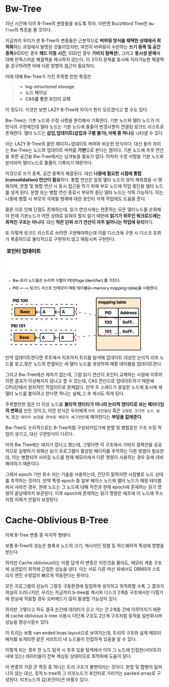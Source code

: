 # Bw-Tree
지난 시간에 이어 B-Tree의 변종들을 보도록 하자. 이번엔 BuzzWord Tree인 `Bw-Tree`의 특징을 볼 것이다.

지금까지 우리가 본 B-Tree의 변종들은 근본적으로 **버퍼링 방식을 채택한 상태에서 최적화**하는 과정에서 발명된 것들이었지만, 여전히 버퍼링이 수반하는 **쓰기 증폭 및 공간 증폭**(HDD인 경우 **헤드 이동 시간**, SSD인 경우 **가비지 컬렉션**), 그리고 **동시성 문제**에 대해 만족스러운 해결책을 제시하지 않는다. 이 3가지 문제를 동시에 처리가능한 해결책을 강구하려면 아예 다른 방향의 접근이 필요하다.

이에 대해 Bw-Tree가 가진 주목할 만한 특징은
>- **log-structured storage**
>- **노드 체이닝**
>- **CAS를 통한 포인터 교체**

이 정도다. 이것만 보면 LAZY B-Tree와 차이가 뭔지 모르겠다고 할 수도 있다.

 Bw-Tree는 기본 노드와 수정 사항을 분리해서 기록한다. 기본 노드와 델타 노드가 이 방식의 구현체인데 델타 노드는 기본 노드에 줄줄이 변경사항이 연결된 링크드 리스트로 존재한다. 델타 노드는 **삽입,업데이트(삽입과 구별 불가),삭제 중 하나**를 나타낼 수 있다

 이는 LAZY B-Tree의 클린 페이지+업데이트 버퍼와 비슷한 방식이다. 대신 둘의 차이는 Bw-Tree는 노드와 업데이트 버퍼를 **가변**으로 본다는 점이다. 기본 노드에 추후 연산을 위한 공간을 Bw-Tree에서는 남겨놓을 필요가 없다. 어차피 수정 사항을 기본 노드와 분리되어 델타노드로 줄줄이 기록되기 때문이다.

 이것으로 쓰기 증폭, 공간 증폭이 해결된다. 대신 **나중에 필요한 시점에 통합(consolidation) 연산이 필요**하다. 통합 연산은 일정 델타 노드의 양이 채워졌을 시 행해지며, 분할 및 병합 연산 시 동시 접근을 막기 위해 부모 노드에 작업 중단용 델타 노드를 넣게 된다. 분할 또는 병합 연산 종료시 부모의 중단 델타 노드는 삭제 가능하다. 이는 나중에 병합 시 부모의 삭제될 형제에 대한 포인터 삭제 작업에도 도움을 준다.

 물론 이로 인해 단점도 존재하는데, 읽기 연산시에는 현존하는 모든 델타노드를 순회해야 현재 기본노드가 어떤 상태로 읽혀야 할지 알기 때문에 **읽기가 위주인 워크로드에는 최적인 구조는 아니다**. 대신 **작은 단위 쓰기 연산이 자주 일어나는 작업에 유리**하다.

 또 이렇게 링크드 리스트로 쓰려면 구현해야하는데 이를 디스크에 구현 시 디스크 조회가 폭증하므로 물리적으로 구현하지 않고 매핑시켜 구현한다.

 ![alt text](image.png)
 만약 업데이트한다면 루트에서 리프까지 트리를 탐색해 업데이트 대상인 논리적 리프 노드를 찾고,찾은 노드와 연결되는 새 델타 노드를 생성하여 매핑 테이블을 업데이트한다.

 그리고 Bw-Tree에선 래치가 없는데, 그럼 읽기 연산이 포인터 교체하는 시점에 이루어지면 결과가 이상해지지 않냐고 할 수 있는데, CAS 연산으로 업데이트하기 때문에 CPU단에서 원자적인 작업이므로 문제없다. 만약 두 스레드가 동일한 노드에 동시에 새 델타 노드를 붙이려고 한다면 하나는 실패,그 후 재시도 하게 된다.

 주목할만한 점은 더 이상 노드를 **물리적 엔티티가 아니라 논리적 엔티티로 보는 패러다임의 변화**를 만든 것이고, 이런 방식은 우리에게 `미리 공간할당` 혹은 `고정된 크기의 노드 설계`, 또는 `데이터 보관을 연속된 메모리 세그먼트`에 해야한다는 **부담을 없애준다**.

 Bw-Tree도 논리적으로는 B-Tree처럼 구성되어있기에 분할 및 병합같은 구조 수정 작업이 생기고, 대신 구현방식이 다르다.

아까 Bw Tree에는 래치가 없다고 했는데, 그렇다면 이 구조에서 가비지 컬렉션을 성공적으로 실행하기 위해선 읽기 프로그램이 활성된 페이지를 추적하는 다른 방법이 필요한데, 이는 병합되어 사라질 노드를 현재 메모리에서 다른 명령이 사용하는 경우 등에 대비해야하기 때문이다.

그래서 epoch 기반 회수 라는 기술을 사용하는데, 간단히 말하자면 시점별로 노드 상태를 추적하는 것이다. 만약 특정 epoch 중 일부 베이스 노드와 델타 노드가 매핑 테이블에서 사라진 경우, 원래 노드는 그 노드에 대해 직전과 현재 epoch에 존재하는 읽기 명령이 끝날때까지 보존된다. 이후 epoch에 존재하는 읽기 명령은 애초에 이 노드에 주소 지정 자체가 안됨이 보장된다.

# Cache-Oblivious B-Tree
이제 B-Tree 변종 중 마지막 형태다.

보통 B-Tree의 성능은 블록과 노드의 크기, 캐시라인 정렬 등 하드웨어적 특성에 영향을 받는다.

하지만 Cache oblivious라는 이름 답게 이 변종은 이런것을 몰라도, 메모리 계층 구조에 상관없이 최적에 근접한 성능을 낸다. 이는 서로 다른 머신 위에서도 DBMS의 스토리지 엔진 수정없이 빠르게 작동한다는 뜻이다.

모든 프로그램의 성능이 그렇듯 구동환경에 밀접하게 생각하고 최적화할 수록 그 결과가 여실히 드러나지만, 우리는 지금까지 b-tree를 캐시와 디스크 2계층 구조에서만 다뤘기에 현실에 적용할 경우 오버헤드가 많이 발생할 가능성이 있다.

하지만 그렇다고 하도 결국 순간에 데이터가 오고 가는 건 2계층 간에 이루어지기 때문에 cache oblivious b-tree 사용시 다단계 구조도 2단계 구조처럼 동작을 일반화시켜 성능을 향상시킬수 있다.

이 트리는 보통 van ended boas layout으로 보여지는데, 트리의 구조와 실제 메모리 배치를 보게되면 같은 서브트리 내 노드들이 인접하게 있음을 알 수 있다.

이렇게 되는 경우 한 노드 탐색 시 추후 있을 탐색에서 이미 그 노드에 인접한(서브트리 내에 있는) 데이터들이 전부 캐싱된 상태이므로 최적화에 도움이 된다.

이 변종의 가장 큰 특징 중 하나는 트리 구조가 불변이라는 것이다. 분할 및 합병이 일어나지 않는 대신, 정적 b-tree와 그 리프노드가 포인터로 가리키는 packed array로 구성된다. 리프노드의 값(포인터)은 바뀔수 있다.